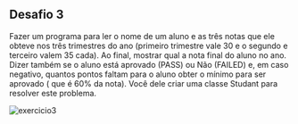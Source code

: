 ## Desafio 3

Fazer um programa para ler o nome de um aluno e as três notas que ele obteve nos três trimestres do ano (primeiro trimestre vale 30 e o segundo e terceiro valem 35 cada). Ao final, mostrar qual a nota final do aluno no ano. Dizer também se o aluno está aprovado (PASS) ou Não (FAILED) e, em caso negativo, quantos pontos faltam para o aluno obter o mínimo para ser aprovado ( que é 60% da nota). Você dele criar uma classe Studant para resolver este problema.

![exercicio3](https://user-images.githubusercontent.com/56304278/112085485-5fcc8d00-8b69-11eb-912b-8606fcf831fa.JPG)
